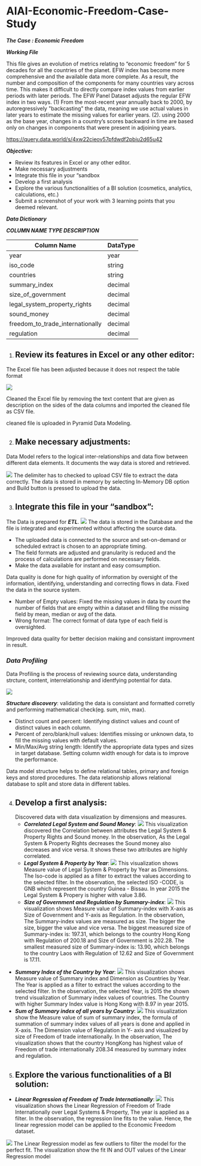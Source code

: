 # AIAI-Economic-Freedom-Case-Study

***The Case : Economic Freedom***

***Working File***

This file gives an evolution of metrics relating to “economic freedom” for 5 decades for all the
countries of the planet. EFW index has become more comprehensive and the available data more complete. As a result, the number and composition of the components for many countries vary across time. This makes it difficult to directly compare index values from earlier periods with later periods. The EFW Panel Dataset adjusts the regular EFW index in two ways. (1) From the most-recent year annually back to 2000, by autoregressively "backcasting" the data, meaning we use actual values in later years to estimate the missing values for earlier years. (2). using 2000 as the base year, changes in a country’s scores backward in time are based only on changes in components that were present in adjoining years.

https://query.data.world/s/4xw22cieov57pfdwdf2pbiu2d65u42

***Objective:***

*  Review its features in Excel or any other editor.
*  Make necessary adjustments
*  Integrate this file in your “sandbox
*  Develop a first analysis
*  Explore the various functionalities of a BI solution (cosmetics, analytics,
   calculations, etc.)
*  Submit a screenshot of your work with 3 learning points that you deemed
   relevant.

***Data Dictionary***

***COLUMN NAME TYPE DESCRIPTION***

Column Name | DataType
------------| ------------
year | year
iso_code | string
countries| string
summary_index| decimal
size_of_government |decimal
legal_system_property_rights |decimal
sound_money |decimal
freedom_to_trade_internationally |decimal
regulation |decimal

1. ## Review its features in Excel or any other editor:
The Excel file has been adjusted because it does not respect the table format

![](https://github.com/sangeethamano84/Economic-Freedom-of-the-World-CaseStudy/blob/master/AIAI%20Economic%20Freedom%20Case%20Study/EFW_csv.png)
 


Cleaned the Excel file by removing the text content that are given as description on the sides of the data columns and imported the cleaned file as CSV file.

cleaned file is uploaded in Pyramid Data Modeling. 

2. ## Make necessary adjustments:

Data Model refers to the logical inter-relationships and data flow between different data elements. It documents the way data is stored and retrieved.

![](https://github.com/sangeethamano84/Economic-Freedom-of-the-World-CaseStudy/blob/master/AIAI%20Economic%20Freedom%20Case%20Study/DataModel.png)
The delimiter has to checked to upload CSV file to extract the data correctly. The data is stored in memory by selecting In-Memory DB option and Build button is pressed to upload the data.

3. ## Integrate this file in your “sandbox”:

 The Data is prepared for ***ETL***.
 ![](https://github.com/sangeethamano84/Economic-Freedom-of-the-World-CaseStudy/blob/master/AIAI%20Economic%20Freedom%20Case%20Study/ETL.png)
 The data is stored in the Database and the file is integrated and experimented without affecting the source data.
 * The uploaded data is connected to the source and set-on-demand or scheduled extract is chosen to an appropriate timing.
 * The field formats are adjusted and granularity is reduced and the process of calculations are performed on necessary fields.
 * Make the data available for instant and easy comsumption.
 
 Data quality is done for high quality of information by oversight of the information, identifying, understanding and correcting flows in data.
 Fixed the data in the source system.
 
* Number of Empty values: Fixed the missing values in data by count the number of fields that are empty within a dataset and filling the missing field by mean,       median or avg of the data.
 * Wrong  format: The correct format of data type of each field is oversighted.

 Improved data quality for better decision making and consistant improvment in result.
 
 ### ***Data Profiling***
 Data Profiling is the process of reviewing source data, understanding strcture, content, interrelationship and identfying potential for data.

  ![](https://github.com/sangeethamano84/Economic-Freedom-of-the-World-CaseStudy/blob/master/AIAI%20Economic%20Freedom%20Case%20Study/columnconfig.png)
  
   ***Structure discovery***: 
 validating the data is consistant and formatted corretly and performing mathematical check(eg. sum, min, max).
 
 * Distinct count and percent: Identifying distinct values and count of distinct values in each column.
 * Percent of zero/blank/null values: Identifies missing or unknown data, to fill the missing values with default values.
 * Min/Max/Avg string length: Identify the appropriate data types and sizes in target database. Setting column width enough for data is to improve the performance.
 
 Data model structure helps to define relational tables, primary and foreign keys and stored procedures. The data relationship allows relational database to split and store data in different tables.
 
 4. ## Develop a first analysis:
    Discovered data with data visualization by dimensions and measures.
    * ***Correlated Legal System and Sound Money***:
![](https://github.com/sangeethamano84/Economic-Freedom-of-the-World-CaseStudy/blob/master/AIAI%20Economic%20Freedom%20Case%20Study/Correlated%20legal%20system%20and%20sound%20money.png)
This visualization discovered the Correlation between attributes the Legal System & Property Rights and Sound money. 
In the observation, As the Legal System & Property Rights decreases the Sound money also decreases and vice versa. It shows these two attributes are highly correlated.
    * ***Legal System & Property by Year***:
 ![](https://github.com/sangeethamano84/Economic-Freedom-of-the-World-CaseStudy/blob/master/AIAI%20Economic%20Freedom%20Case%20Study/Legal%20%26%20property.png)
 This visualization shows Measure value of Legal System & Property by Year as Dimensions. The Iso-code is applied as a filter to extract the values according to the selected filter.
 In the observation, the selected ISO -CODE, is GNB which represent the country Guinea - Bissau. In year 2015 the Legal System & Propery is higher with value 3.86.
    * ***Size of Government and Regulation by Summary-index***:
![](https://github.com/sangeethamano84/Economic-Freedom-of-the-World-CaseStudy/blob/master/AIAI%20Economic%20Freedom%20Case%20Study/Government%20and%20regulation.png)
This visualization shows Measure value of Summary-index with X-axis as Size of Government and Y-axis as Regulation. 
In the observation, The Summary-index values are measured as size. The bigger the size, bigger the value and vice versa. 
The biggest measured size of Summary-index is: 197.31, which belongs to the country Hong Kong with Regulation of 200.18 and Size of Government is 202.28.
The smallest measured size of Summary-index is: 13.90, which belongs to the country Laos with Regulation of 12.62 and Size of Government is 17.11.
   * ***Summary Index of the Country by Year***:
![](https://github.com/sangeethamano84/Economic-Freedom-of-the-World-CaseStudy/blob/master/AIAI%20Economic%20Freedom%20Case%20Study/country%20summary%20index.png)
This visualization shows Measure value of Summary index and Dimension as Countries by Year. The Year is applied as a filter to extract the values according to the selected filter.
In the observation, the selected Year, is 2015 the shown trend visualization of Summary index values of countries. 
The Country with higher Summary Index value is Hong Kong with 8.97 in year 2015.
   * ***Sum of Summary index of all years by Country***:
![](https://github.com/sangeethamano84/Economic-Freedom-of-the-World-CaseStudy/blob/master/AIAI%20Economic%20Freedom%20Case%20Study/sum%20summary%20by%20year.png)
This visualization show the Measure value of sum of summary index, the formula of summation of summary index values of all years is done and applied in X-axis.
The Dimension value of Regulation in Y- axis and visualized by size of Freedom of trade internationally.
In the observation, The visualization shows that the country HongKong has highest value of Freedom of trade internationally 208.34 measured by summary index and regulation.
 5. ## Explore the various functionalities of a BI solution:
   * ***Linear Regression of Freedom of Trade Internationally***:
![](https://github.com/sangeethamano84/Economic-Freedom-of-the-World-CaseStudy/blob/master/AIAI%20Economic%20Freedom%20Case%20Study/Freedom%20of%20trade%20Linear%20Regression.png)
This visualization shows the Linear Regression of Freedom of Trade Internationally over Legal Systems & Property, The year is applied as a filter.
In the observation, the regression line fits to the value. Hence, the linear regression model can be applied to the Economic Freedom dataset.

![](https://github.com/sangeethamano84/Economic-Freedom-of-the-World-CaseStudy/blob/master/AIAI%20Economic%20Freedom%20Case%20Study/Outliers%20Multi%20Varient.png)
The Linear Regression model as few outliers to filter the model for the perfect fit.
The visualization show the fit IN and OUT values of the Linear Regression model









 
 
